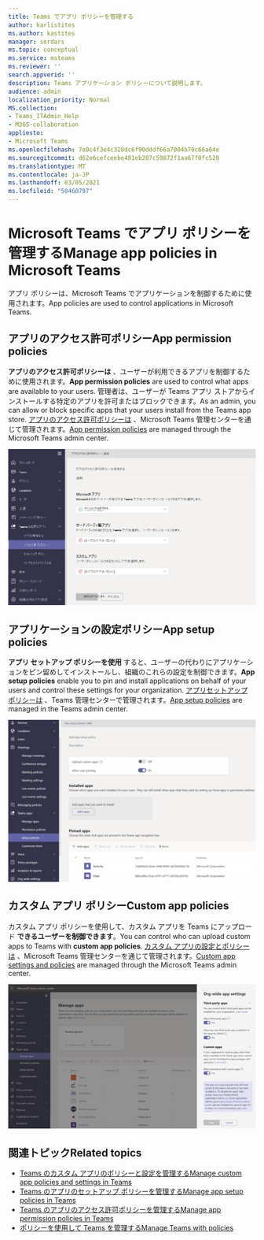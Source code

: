 ```yaml
---
title: Teams でアプリ ポリシーを管理する
author: karlistites
ms.author: kastites
manager: serdars
ms.topic: conceptual
ms.service: msteams
ms.reviewer: ''
search.appverid: ''
description: Teams アプリケーション ポリシーについて説明します。
audience: admin
localization_priority: Normal
MS.collection:
- Teams_ITAdmin_Help
- M365-collaboration
appliesto:
- Microsoft Teams
ms.openlocfilehash: 7e0c4f3e4c328dc6f90dddf66a7004b70c66a84e
ms.sourcegitcommit: d62e6cefceebe481eb207c59872f1aa67f0fc528
ms.translationtype: MT
ms.contentlocale: ja-JP
ms.lasthandoff: 03/05/2021
ms.locfileid: "50460797"
---
```

# <a name="manage-app-policies-in-microsoft-teams"></a><span data-ttu-id="84bdb-103">Microsoft Teams でアプリ ポリシーを管理する</span><span class="sxs-lookup"><span data-stu-id="84bdb-103">Manage app policies in Microsoft Teams</span></span>

<span data-ttu-id="84bdb-104">アプリ ポリシーは、Microsoft Teams でアプリケーションを制御するために使用されます。</span><span class="sxs-lookup"><span data-stu-id="84bdb-104">App policies are used to control applications in Microsoft Teams.</span></span>

## <a name="app-permission-policies"></a><span data-ttu-id="84bdb-105">アプリのアクセス許可ポリシー</span><span class="sxs-lookup"><span data-stu-id="84bdb-105">App permission policies</span></span>

<span data-ttu-id="84bdb-106">**アプリのアクセス許可ポリシーは** 、ユーザーが利用できるアプリを制御するために使用されます。</span><span class="sxs-lookup"><span data-stu-id="84bdb-106">**App permission policies** are used to control what apps are available to your users.</span></span> <span data-ttu-id="84bdb-107">管理者は、ユーザーが Teams アプリ ストアからインストールする特定のアプリを許可またはブロックできます。</span><span class="sxs-lookup"><span data-stu-id="84bdb-107">As an admin, you can allow or block specific apps that your users install from the Teams app store.</span></span> <span data-ttu-id="84bdb-108">[アプリのアクセス許可ポリシーは](teams-app-permission-policies.md) 、Microsoft Teams 管理センターを通じて管理されます。</span><span class="sxs-lookup"><span data-stu-id="84bdb-108">[App permission policies](teams-app-permission-policies.md) are managed through the Microsoft Teams admin center.</span></span>

![アプリのアクセス許可ポリシーのスクリーンショット。](media/app-permission-policy.png)

## <a name="app-setup-policies"></a><span data-ttu-id="84bdb-110">アプリケーションの設定ポリシー</span><span class="sxs-lookup"><span data-stu-id="84bdb-110">App setup policies</span></span>

<span data-ttu-id="84bdb-111">**アプリ セットアップ ポリシーを使用** すると、ユーザーの代わりにアプリケーションをピン留めしてインストールし、組織のこれらの設定を制御できます。</span><span class="sxs-lookup"><span data-stu-id="84bdb-111">**App setup policies** enable you to pin and install applications on behalf of your users and control these settings for your organization.</span></span> <span data-ttu-id="84bdb-112">[アプリセットアップ ポリシーは](teams-app-setup-policies.md) 、Teams 管理センターで管理されます。</span><span class="sxs-lookup"><span data-stu-id="84bdb-112">[App setup policies](teams-app-setup-policies.md) are managed in the Teams admin center.</span></span>

![Teams 管理センターのアプリセットアップ ポリシーのスクリーンショット。](media/app-setup-policy.png)

## <a name="custom-app-policies"></a><span data-ttu-id="84bdb-114">カスタム アプリ ポリシー</span><span class="sxs-lookup"><span data-stu-id="84bdb-114">Custom app policies</span></span>

<span data-ttu-id="84bdb-115">カスタム アプリ ポリシーを使用して、カスタム アプリを Teams にアップロード **できるユーザーを制御できます**。</span><span class="sxs-lookup"><span data-stu-id="84bdb-115">You can control who can upload custom apps to Teams with **custom app policies**.</span></span> <span data-ttu-id="84bdb-116">[カスタム アプリの設定とポリシーは](teams-custom-app-policies-and-settings.md) 、Microsoft Teams 管理センターを通じて管理されます。</span><span class="sxs-lookup"><span data-stu-id="84bdb-116">[Custom app settings and policies](teams-custom-app-policies-and-settings.md) are managed through the Microsoft Teams admin center.</span></span>

![カスタム アプリ ポリシーのスクリーンショット。](media/custom-app-policy.png)

## <a name="related-topics"></a><span data-ttu-id="84bdb-118">関連トピック</span><span class="sxs-lookup"><span data-stu-id="84bdb-118">Related topics</span></span>

* [<span data-ttu-id="84bdb-119">Teams のカスタム アプリのポリシーと設定を管理する</span><span class="sxs-lookup"><span data-stu-id="84bdb-119">Manage custom app policies and settings in Teams</span></span>](teams-custom-app-policies-and-settings.md)
* [<span data-ttu-id="84bdb-120">Teams のアプリのセットアップ ポリシーを管理する</span><span class="sxs-lookup"><span data-stu-id="84bdb-120">Manage app setup policies in Teams</span></span>](teams-app-setup-policies.md)
* [<span data-ttu-id="84bdb-121">Teams のアプリのアクセス許可ポリシーを管理する</span><span class="sxs-lookup"><span data-stu-id="84bdb-121">Manage app permission policies in Teams</span></span>](teams-app-permission-policies.md)
* [<span data-ttu-id="84bdb-122">ポリシーを使用して Teams を管理する</span><span class="sxs-lookup"><span data-stu-id="84bdb-122">Manage Teams with policies</span></span>](manage-teams-with-policies.md)
